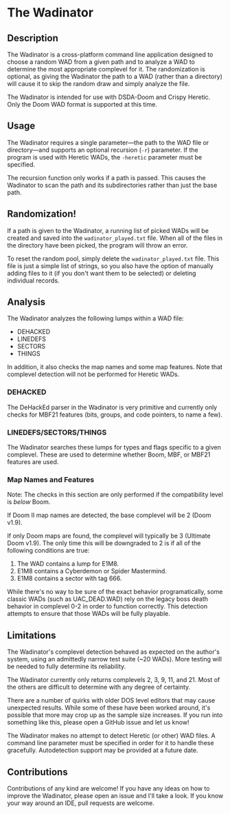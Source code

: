 # The Wadinator

## Description

The Wadinator is a cross-platform command line application designed to choose a
random WAD from a given path and to analyze a WAD to determine the most
appropriate complevel for it. The randomization is optional, as giving the
Wadinator the path to a WAD (rather than a directory) will cause it to skip the
random draw and simply analyze the file.

The Wadinator is intended for use with DSDA-Doom and Crispy Heretic. Only the
Doom WAD format is supported at this time.

## Usage

The Wadinator requires a single parameter—the path to the WAD file or
directory—and supports an optional recursion (`-r`) parameter. If the program
is used with Heretic WADs, the `-heretic` parameter must be specified.

The recursion function only works if a path is passed. This causes the
Wadinator to scan the path and its subdirectories rather than just the base
path.

## Randomization!

If a path is given to the Wadinator, a running list of picked WADs will be
created and saved into the `wadinator_played.txt` file. When all of the files
in the directory have been picked, the program will throw an error.

To reset the random pool, simply delete the `wadinator_played.txt` file. This
file is just a simple list of strings, so you also have the option of manually
adding files to it (if you don't want them to be selected) or deleting
individual records.

## Analysis

The Wadinator analyzes the following lumps within a WAD file:

* DEHACKED
* LINEDEFS
* SECTORS
* THINGS

In addition, it also checks the map names and some map features. Note that
complevel detection will not be performed for Heretic WADs.

### DEHACKED

The DeHackEd parser in the Wadinator is very primitive and currently only
checks for MBF21 features (bits, groups, and code pointers, to name a few).

### LINEDEFS/SECTORS/THINGS

The Wadinator searches these lumps for types and flags specific to a given
complevel. These are used to determine whether Boom, MBF, or MBF21 features
are used.

### Map Names and Features

Note: The checks in this section are only performed if the compatibility level
is *below* Boom.

If Doom II map names are detected, the base complevel will be 2 (Doom v1.9).

If only Doom maps are found, the complevel will typically be 3 (Ultimate Doom
v1.9). The only time this will be downgraded to 2 is if all of the following
conditions are true:

1. The WAD contains a lump for E1M8.
2. E1M8 contains a Cyberdemon or Spider Mastermind.
3. E1M8 contains a sector with tag 666.

While there's no way to be sure of the exact behavior programatically, some
classic WADs (such as UAC_DEAD.WAD) rely on the legacy boss death behavior
in complevel 0-2 in order to function correctly. This detection attempts to
ensure that those WADs will be fully playable.

## Limitations

The Wadinator's complevel detection behaved as expected on the author's system,
using an admittedly narrow test suite (~20 WADs). More testing will be needed
to fully determine its reliability.

The Wadinator currently only returns complevels 2, 3, 9, 11, and 21. Most of
the others are difficult to determine with any degree of certainty.

There are a number of quirks with older DOS level editors that may cause
unexpected results. While some of these have been worked around, it's possible
that more may crop up as the sample size increases. If you run into something
like this, please open a GitHub issue and let us know!

The Wadinator makes no attempt to detect Heretic (or other) WAD files. A
command line parameter must be specified in order for it to handle these
gracefully. Autodetection support may be provided at a future date.

## Contributions

Contributions of any kind are welcome! If you have any ideas on how to improve
the Wadinator, please open an issue and I'll take a look. If you know your way
around an IDE, pull requests are welcome.
